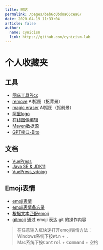 ```yaml
---
title: 网站
permalink: /pages/beb6c0bd8a66cea6/
date: 2020-04-19 11:33:04
article: false
author:
  name: cynicism
  link: https://github.com/cynicism-lab
---
```

# 个人收藏夹

## 工具
* [图床工具Picx](https://picx.xpoet.cn/)
* [remove](https://www.remove.bg/zh) AI抠图（抠背景）
* [magic eraser](https://www.magiceraser.io/) AI抠图（抠前景）
* [阿里logo](https://www.iconfont.cn)
* [在线图像编辑](http://www.zuohaotu.com/)
* [Maven数据源](https://mvnrepository.com/)
* [GPT接口-Bito](https://bito.ai/)
  
## 文档
* [VuePress](https://www.vuepress.cn/)
* [Java SE & JDK11](https://www.runoob.com/manual/jdk11api/index.html)
* [VuePress_vdoing](http://vue-doc.xiaolongsu.cn/)
  

## Emoji表情
* [emoji表情](https://emojipedia.org/)
* [emoji表情备忘录](https://www.webfx.com/tools/emoji-cheat-sheet)
* [根据文本匹配emoji](https://translate.yandex.com/?lang=zh-emj)
* [gitmoji](https://github.com/carloscuesta/gitmoji) 通过 emoji 表达 git 的操作内容

> 在任意输入框快速打开emoji表情方法：<br/>
> Windows系统下按<kbd>Win</kbd> + <kbd>.</kbd><br/>
> Mac系统下按<kbd>Control</kbd> + <kbd>Command</kbd> + <kbd>空格</kbd>

